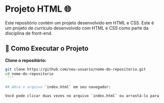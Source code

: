 # Projeto HTML 🌐

Este repositório contém um projeto desenvolvido em HTML e CSS. Este é um projeto de currículo desenvolvido com HTML e CSS como parte da disciplina de front-end.


## 🚀 Como Executar o Projeto

**Clone o repositório:**

   ```bash
   git clone https://github.com/seu-usuario/nome-do-repositorio.git
   cd nome-do-repositorio
    ```

## Abra o arquivo `index.html` em seu navegador:

Você pode clicar duas vezes no arquivo `index.html` ou arrastá-lo para uma janela do navegador para visualizar a página.

